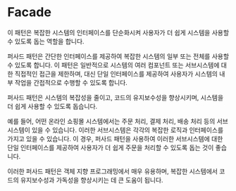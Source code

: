 # Facade
 이 패턴은 복잡한 시스템의 인터페이스를 단순화시켜 사용자가 더 쉽게 시스템을 사용할 수 있도록 돕는 역할을 합니다.

퍼사드 패턴은 간단한 인터페이스를 제공하여 복잡한 시스템의 일부 또는 전체를 사용할 수 있도록 합니다. 이 패턴은 일반적으로 시스템의 여러 컴포넌트 또는 서브시스템에 대한 직접적인 접근을 제한하며, 대신 단일 인터페이스를 제공하여 사용자가 시스템의 내부 작업을 간접적으로 수행할 수 있도록 합니다.

퍼사드 패턴은 시스템의 복잡성을 줄이고, 코드의 유지보수성을 향상시키며, 시스템을 더 쉽게 사용할 수 있도록 돕습니다.

예를 들어, 어떤 온라인 쇼핑몰 시스템에서는 주문 처리, 결제 처리, 배송 처리 등의 서브시스템이 있을 수 있습니다. 이러한 서브시스템은 각각의 복잡한 로직과 인터페이스를 가지고 있을 수 있습니다. 이 경우, 퍼사드 패턴을 사용하여 이러한 서브시스템에 대한 단일 인터페이스를 제공하여 사용자가 더 쉽게 주문을 처리할 수 있도록 돕는 것이 좋습니다.

이러한 퍼사드 패턴은 객체 지향 프로그래밍에서 매우 유용하며, 복잡한 시스템에서 코드의 유지보수성과 가독성을 향상시키는 데 큰 도움이 됩니다.